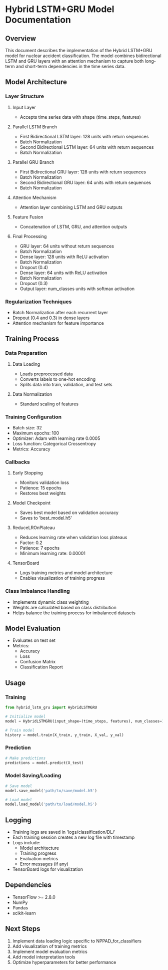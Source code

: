 # Hybrid LSTM+GRU Model Documentation

## Overview
This document describes the implementation of the Hybrid LSTM+GRU model for nuclear accident classification. The model combines bidirectional LSTM and GRU layers with an attention mechanism to capture both long-term and short-term dependencies in the time series data.

## Model Architecture

### Layer Structure
1. Input Layer
   - Accepts time series data with shape (time_steps, features)

2. Parallel LSTM Branch
   - First Bidirectional LSTM layer: 128 units with return sequences
   - Batch Normalization
   - Second Bidirectional LSTM layer: 64 units with return sequences
   - Batch Normalization

3. Parallel GRU Branch
   - First Bidirectional GRU layer: 128 units with return sequences
   - Batch Normalization
   - Second Bidirectional GRU layer: 64 units with return sequences
   - Batch Normalization

4. Attention Mechanism
   - Attention layer combining LSTM and GRU outputs

5. Feature Fusion
   - Concatenation of LSTM, GRU, and attention outputs

6. Final Processing
   - GRU layer: 64 units without return sequences
   - Batch Normalization
   - Dense layer: 128 units with ReLU activation
   - Batch Normalization
   - Dropout (0.4)
   - Dense layer: 64 units with ReLU activation
   - Batch Normalization
   - Dropout (0.3)
   - Output layer: num_classes units with softmax activation

### Regularization Techniques
- Batch Normalization after each recurrent layer
- Dropout (0.4 and 0.3) in dense layers
- Attention mechanism for feature importance

## Training Process

### Data Preparation
1. Data Loading
   - Loads preprocessed data
   - Converts labels to one-hot encoding
   - Splits data into train, validation, and test sets

2. Data Normalization
   - Standard scaling of features

### Training Configuration
- Batch size: 32
- Maximum epochs: 100
- Optimizer: Adam with learning rate 0.0005
- Loss function: Categorical Crossentropy
- Metrics: Accuracy

### Callbacks
1. Early Stopping
   - Monitors validation loss
   - Patience: 15 epochs
   - Restores best weights

2. Model Checkpoint
   - Saves best model based on validation accuracy
   - Saves to 'best_model.h5'

3. ReduceLROnPlateau
   - Reduces learning rate when validation loss plateaus
   - Factor: 0.2
   - Patience: 7 epochs
   - Minimum learning rate: 0.00001

4. TensorBoard
   - Logs training metrics and model architecture
   - Enables visualization of training progress

### Class Imbalance Handling
- Implements dynamic class weighting
- Weights are calculated based on class distribution
- Helps balance the training process for imbalanced datasets

## Model Evaluation
- Evaluates on test set
- Metrics:
  - Accuracy
  - Loss
  - Confusion Matrix
  - Classification Report

## Usage

### Training
```python
from hybrid_lstm_gru import HybridLSTMGRU

# Initialize model
model = HybridLSTMGRU(input_shape=(time_steps, features), num_classes=12)

# Train model
history = model.train(X_train, y_train, X_val, y_val)
```

### Prediction
```python
# Make predictions
predictions = model.predict(X_test)
```

### Model Saving/Loading
```python
# Save model
model.save_model('path/to/save/model.h5')

# Load model
model.load_model('path/to/load/model.h5')
```

## Logging
- Training logs are saved in 'logs/classification/DL/'
- Each training session creates a new log file with timestamp
- Logs include:
  - Model architecture
  - Training progress
  - Evaluation metrics
  - Error messages (if any)
- TensorBoard logs for visualization

## Dependencies
- TensorFlow >= 2.8.0
- NumPy
- Pandas
- scikit-learn

## Next Steps
1. Implement data loading logic specific to NPPAD_for_classifiers
2. Add visualization of training metrics
3. Implement model evaluation metrics
4. Add model interpretation tools
5. Optimize hyperparameters for better performance 